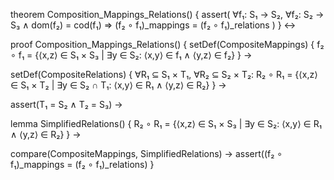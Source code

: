 theorem Composition_Mappings_Relations() {
  assert(
    ∀f₁: S₁ → S₂, ∀f₂: S₂ → S₃ ∧
    dom(f₂) = cod(f₁) ⇒
    (f₂ ∘ f₁)_mappings = (f₂ ∘ f₁)_relations
  )
} ↔

proof Composition_Mappings_Relations() {
  setDef(CompositeMappings) {
    f₂ ∘ f₁ = {⟨x,z⟩ ∈ S₁ × S₃ | ∃y ∈ S₂: ⟨x,y⟩ ∈ f₁ ∧ ⟨y,z⟩ ∈ f₂}
  } →

  setDef(CompositeRelations) {
    ∀R₁ ⊆ S₁ × T₁, ∀R₂ ⊆ S₂ × T₂:
    R₂ ∘ R₁ = {⟨x,z⟩ ∈ S₁ × T₂ | ∃y ∈ S₂ ∩ T₁: ⟨x,y⟩ ∈ R₁ ∧ ⟨y,z⟩ ∈ R₂}
  } →

  assert(T₁ = S₂ ∧ T₂ = S₃) →
  
  lemma SimplifiedRelations() {
    R₂ ∘ R₁ = {⟨x,z⟩ ∈ S₁ × S₃ | ∃y ∈ S₂: ⟨x,y⟩ ∈ R₁ ∧ ⟨y,z⟩ ∈ R₂}
  } →

  compare(CompositeMappings, SimplifiedRelations) →
  assert((f₂ ∘ f₁)_mappings = (f₂ ∘ f₁)_relations)
}